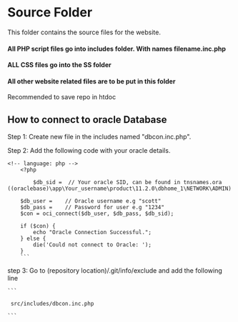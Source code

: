
# Source Folder

This folder contains the source files for the website. 

#### All PHP script files go into includes folder. With names filename.inc.php

#### ALL CSS files go into the SS folder

#### All other website related files are to be put in this folder

Recommended to save repo in htdoc

## How to connect to oracle Database

Step 1: Create new file in the includes named "dbcon.inc.php".

Step 2: Add the following code with your oracle details.

	<!-- language: php -->
        <?php

            $db_sid =  // Your oracle SID, can be found in tnsnames.ora  ((oraclebase)\app\Your_username\product\11.2.0\dbhome_1\NETWORK\ADMIN) 

        $db_user =    // Oracle username e.g "scott"
        $db_pass =    // Password for user e.g "1234"
        $con = oci_connect($db_user, $db_pass, $db_sid);

        if ($con) {
            echo "Oracle Connection Successful.";
        } else {
            die('Could not connect to Oracle: ');
        }
		```

step 3: Go to (repository location)/.git/info/exclude and add the following line

	```

	 src/includes/dbcon.inc.php 

	```

